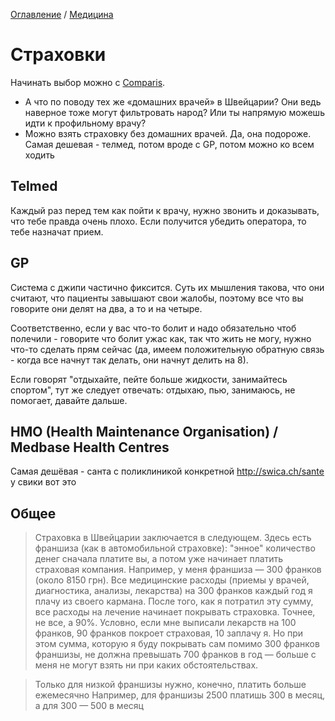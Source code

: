 [Оглавление](/faq/) / [Медицина](/faq/inbox/Медицина.html)

# Страховки
Начинать выбор можно с [Comparis](https://en.comparis.ch/krankenkassen/grundversicherung/praemien/input).

- А что по поводу тех же «домашних врачей» в Швейцарии? Они ведь наверное тоже могут фильтровать народ? Или ты напрямую можешь идти к профильному врачу?
- Можно взять страховку без домашних врачей. Да, она подороже. Самая дешевая - телмед, потом вроде с GP, потом можно ко всем ходить


## Telmed
Каждый раз перед тем как пойти к врачу, нужно звонить и доказывать, что тебе правда очень плохо. Если получится убедить оператора, то тебе назначат прием.

## GP
Система с джипи частично фиксится. Суть их мышления такова, что они считают, что пациенты завышают свои жалобы, поэтому все что вы говорите они делят на два, а то и на четыре.

Соответственно, если у вас что-то болит и надо обязательно чтоб полечили - говорите что болит ужас как, так что жить не могу, нужно что-то сделать прям сейчас (да, имеем положительную обратную связь - когда все начнут так делать, они начнут делить на 8).

Если говорят "отдыхайте, пейте больше жидкости, занимайтесь спортом", тут же следует отвечать: отдыхаю, пью, занимаюсь, не помогает, давайте дальше.

## HMO (Health Maintenance Organisation) / Medbase Health Centres
Самая дешёвая - санта с поликлиникой конкретной
http://swica.ch/sante у свики вот это

## Общее
> Страховка в Швейцарии заключается в следующем. Здесь есть франшиза (как в автомобильной страховке): "энное" количество денег сначала платите вы, а потом уже начинает платить страховая компания. Например, у меня франшиза — 300 франков (около 8150 грн). Все медицинские расходы (приемы у врачей, диагностика, анализы, лекарства) на 300 франков каждый год я плачу из своего кармана. После того, как я потратил эту сумму, все расходы на лечение начинает покрывать страховка. Точнее, не все, а 90%. Условно, если мне выписали лекарств на 100 франков, 90 франков покроет страховая, 10 заплачу я. Но при этом сумма, которую я буду покрывать сам помимо 300 франков франшизы, не должна превышать 700 франков в год — больше с меня не могут взять ни при каких обстоятельствах.

> Только для низкой франшизы нужно, конечно, платить больше ежемесячно
> Например, для франшизы 2500 платишь 300 в месяц, а для 300 — 500 в месяц
